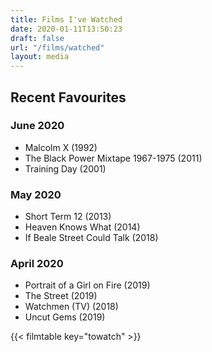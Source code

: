 ```yaml
---
title: Films I've Watched
date: 2020-01-11T13:50:23
draft: false
url: "/films/watched"
layout: media
---
```


## Recent Favourites
### June 2020
- Malcolm X (1992)
- The Black Power Mixtape 1967-1975 (2011)
- Training Day (2001)

### May 2020
- Short Term 12 (2013)
- Heaven Knows What (2014)
- If Beale Street Could Talk (2018)

### April 2020
- Portrait of a Girl on Fire (2019)
- The Street (2019)
- Watchmen (TV) (2018)
- Uncut Gems (2019)

{{< filmtable key="towatch" >}}
